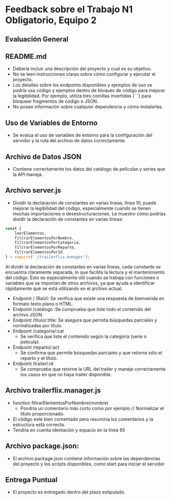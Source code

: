 # Feedback sobre el Trabajo N1 Obligatorio, Equipo 2

## Evaluación General

## README.md

- Debería incluir una descripción del proyecto y cual es su objetivo.
- No se leen instrucciones claras sobre cómo configurar y ejecutar el proyecto.
- Los detalles sobre los endpoints disponibles y ejemplos de uso se podría usa código y ejemplos dentro de bloques de código para mejorar la legibilidad. Por ejemplo, utiliza tres comillas invertidas (```) para bloquear fragmentos de código o JSON.
- No posee información sobre cualquier dependencia y cómo instalarlas.

## Uso de Variables de Entorno

- Se evalua el uso de variables de entorno para la configuración del servidor y la ruta del archivo de datos correctamente.

## Archivo de Datos JSON

- Contiene correctamente los datos del catálogo de películas y series que la API maneja.

## Archivo server.js

- Dividir la declaración de constantes en varias líneas, línea 10, puede mejorar la legibilidad del código, especialmente cuando se tienen muchas importaciones o desestructuraciones. Le muestro cómo podrías dividir la declaración de constantes en varias líneas:

```javascript
const { 
    leerElementos, 
    filtrarElementosPorNombre, 
    filtrarElementosPorCategoria, 
    filtrarElementosPorReparto, 
    filtrarElementosPorId 
} = require('./trailerflix.manager');
```

Al dividir la declaración de constantes en varias líneas, cada constante se encuentra claramente separada, lo que facilita la lectura y el mantenimiento del código. Esto es especialmente útil cuando se trabaja con funciones o variables que se importan de otros archivos, ya que ayuda a identificar rápidamente qué se está utilizando en el archivo actual.

- Endpoint / (Raíz): Se verifica que existe una respuesta de bienvenida en formato texto plano o HTML.
- Endpoint /catalogo :Se comprueba que liste todo el contenido del archivo JSON.
- Endpoint /titulo/:title: Se asegura que permita búsquedas parciales y normalizadas por título.
- Endpoint /categoria/:cat
    -   Se verifica que liste el contenido según la categoría (serie o película).
- Endpoint /reparto/:act
    - Se confirma que permite búsquedas parciales y que retorne sólo el reparto y el título.
- Endpoint /trailer/:id
    - Se comprueba que retorne la URL del trailer y maneje correctamente los casos en que no haya trailer disponible.


## Archivo trailerflix.manager.js

- function filtrarElementosPorNombre(nombre)
    - Pondría un comentario más corto como por ejemplo  // Normalizar el título proporcionado.
- El código esté bien comentado pero resumiría los comentarios y la estructura está correcta.
- Tendría en cuenta identación y espacio en la línea 65

## Archivo package.json:

- El archivo package.json contiene información sobre las dependencias del proyecto y los scripts disponibles, como start para iniciar el servidor

## Entrega Puntual

- El proyecto es entregado dentro del plazo estipulado.


